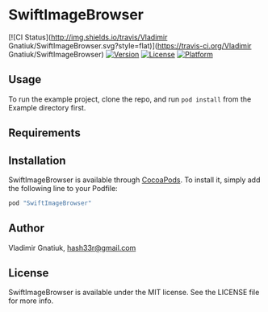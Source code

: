 # SwiftImageBrowser

[![CI Status](http://img.shields.io/travis/Vladimir Gnatiuk/SwiftImageBrowser.svg?style=flat)](https://travis-ci.org/Vladimir Gnatiuk/SwiftImageBrowser)
[![Version](https://img.shields.io/cocoapods/v/SwiftImageBrowser.svg?style=flat)](http://cocoapods.org/pods/SwiftImageBrowser)
[![License](https://img.shields.io/cocoapods/l/SwiftImageBrowser.svg?style=flat)](http://cocoapods.org/pods/SwiftImageBrowser)
[![Platform](https://img.shields.io/cocoapods/p/SwiftImageBrowser.svg?style=flat)](http://cocoapods.org/pods/SwiftImageBrowser)

## Usage

To run the example project, clone the repo, and run `pod install` from the Example directory first.

## Requirements

## Installation

SwiftImageBrowser is available through [CocoaPods](http://cocoapods.org). To install
it, simply add the following line to your Podfile:

```ruby
pod "SwiftImageBrowser"
```

## Author

Vladimir Gnatiuk, hash33r@gmail.com

## License

SwiftImageBrowser is available under the MIT license. See the LICENSE file for more info.
